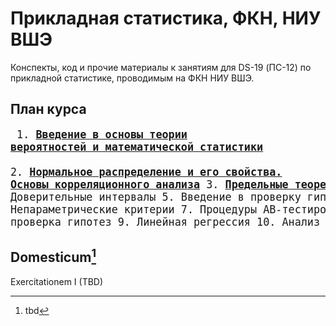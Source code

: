 # Прикладная статистика, ФКН, НИУ ВШЭ

Конспекты, код и прочие материалы к занятиям для DS-19 (ПС-12) по прикладной статистике, проводимым на ФКН НИУ ВШЭ.

## План курса
<big><pre>
    1. [**Введение в основы теории вероятностей и математической статистики**](./week_1)	
    2. [**Нормальное распределение и его свойства. Основы корреляционного анализа**](./week_2)
	3. [**Предельные теоремы в статистике**](./week_3)
	4. Доверительные интервалы
	5. Введение в проверку гипотез
	6. Непараметрические критерии
	7. Процедуры AB-тестирования
	8. Множественная проверка гипотез
	9. Линейная регрессия
	10. Анализ временных рядов
</pre></big>

## Domesticum[^1]

Exercitationem I (TBD)

[^1]: tbd
